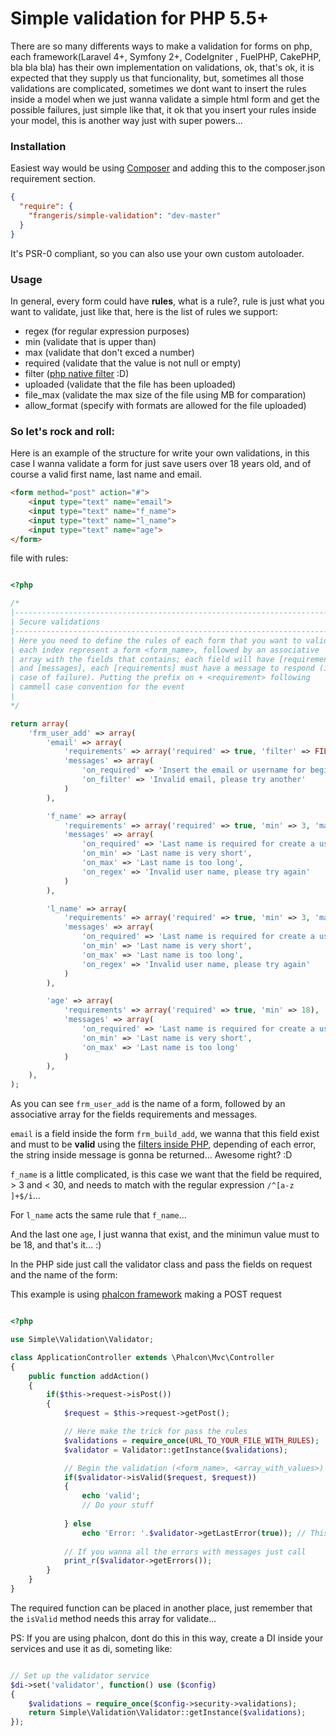 Simple validation for PHP 5.5+
==============================

There are so many differents ways to make a validation for forms on php, each framework(Laravel 4+, Symfony 2+, CodeIgniter , FuelPHP, CakePHP, bla bla bla) has their own implementation on validations, ok, that's ok, it is expected that they supply us that funcionality, but, sometimes all those validations are complicated, sometimes we dont want to insert the rules inside a model when we just wanna validate a simple html form and get the possible failures, just simple like that, it ok that you insert your rules inside your model, this is another way just with super powers...

### Installation

Easiest way would be using [Composer](http://getcomposer.org) and adding this to
the composer.json requirement section.

```json
{
  "require": {
    "frangeris/simple-validation": "dev-master"
  }
}
```

It's PSR-0 compliant, so you can also use your own custom autoloader.

### Usage

In general, every form could have **rules**, what is a rule?, rule is just what you want to validate, just like that, here is the list of rules we support:

* regex (for regular expression purposes)
* min (validate that is upper than)
* max (validate that don't exced a number)
* required (validate that the value is not null or empty)
* filter ([php native filter](http://www.php.net/manual/en/filter.filters.php) :D)
* uploaded (validate that the file has been uploaded)
* file_max (validate the max size of the file using MB for comparation)
* allow_format (specify with formats are allowed for the file uploaded)

### So let's rock and roll:

Here is an example of the structure for write your own validations, in this case I wanna validate a form for just save users over 18 years old, and of course a valid first name, last name and email.

```html
<form method="post" action="#">	
	<input type="text" name="email">
	<input type="text" name="f_name">
	<input type="text" name="l_name">
	<input type="text" name="age">
</form>  

```

file with rules:

```php

<?php

/*
|--------------------------------------------------------------------------
| Secure validations
|--------------------------------------------------------------------------
| Here you need to define the rules of each form that you want to validate, 
| each index represent a form <form_name>, followed by an associative 
| array with the fields that contains; each field will have [requirements] 
| and [messages], each [requirements] must have a message to respond (in 
| case of failure). Putting the prefix on + <requirement> following 
| cammell case convention for the event
|
*/

return array(
	'frm_user_add' => array(
		'email' => array(
			'requirements' => array('required' => true, 'filter' => FILTER_VALIDATE_EMAIL),
			'messages' => array(				
				'on_required' => 'Insert the email or username for begin',
				'on_filter' => 'Invalid email, please try another'
			)			
		),

		'f_name' => array(
			'requirements' => array('required' => true, 'min' => 3, 'max' => 30, 'regex' => '/^[a-z ]+$/i'),
			'messages' => array(
				'on_required' => 'Last name is required for create a user',
				'on_min' => 'Last name is very short',
				'on_max' => 'Last name is too long',
				'on_regex' => 'Invalid user name, please try again'
			)
		),		

		'l_name' => array(
			'requirements' => array('required' => true, 'min' => 3, 'max' => 30 'regex' => '/^[a-z ]+$/i'),
			'messages' => array(
				'on_required' => 'Last name is required for create a user',
				'on_min' => 'Last name is very short',
				'on_max' => 'Last name is too long',
				'on_regex' => 'Invalid user name, please try again'
			)
		),

		'age' => array(
			'requirements' => array('required' => true, 'min' => 18),
			'messages' => array(
				'on_required' => 'Last name is required for create a user',
				'on_min' => 'Last name is very short',
				'on_max' => 'Last name is too long'
			)
		),		
	),
);

```

As you can see `frm_user_add` is the name of a form, followed by an associative array for the fields requirements and messages.

`email` is a field inside the form `frm_build_add`, we wanna that this field exist and must to be **valid** using the [filters inside PHP](http://www.php.net/manual/en/filter.filters.php), depending of each error, the string inside message is gonna be returned... Awesome right? :D

`f_name` is a little complicated, is this case we want that the field be required, > 3 and < 30, and needs to match with the regular expression `/^[a-z ]+$/i`... 

For `l_name` acts the same rule that `f_name`...

And the last one `age`, I just wanna that exist, and the minimun value must to be 18, and that's it... :)

In the PHP side just call the validator class and pass the fields on request and the name of the form:

This example is using [phalcon framework](http://phalconphp.com/en/) making a POST request

```php

<?php

use Simple\Validation\Validator;

class ApplicationController extends \Phalcon\Mvc\Controller
{
	public function addAction()
	{
		if($this->request->isPost())
		{
			$request = $this->request->getPost();

			// Here make the trick for pass the rules
			$validations = require_once(URL_TO_YOUR_FILE_WITH_RULES);
    		$validator = Validator::getInstance($validations);

    		// Begin the validation (<form_name>, <array_with_values>)
			if($validator->isValid($request, $request))
			{
				echo 'valid';
				// Do your stuff
				
			} else
				echo 'Error: '.$validator->getLastError(true)); // This will give you the last error
			
			// If you wanna all the errors with messages just call
			print_r($validator->getErrors());
		}
	}	
}

```
The required function can be placed in another place, just remember that the `isValid` method needs this array for validate...

PS: If you are using phalcon, dont do this in this way, create a DI inside your services and use it as di, someting like:

```php

// Set up the validator service
$di->set('validator', function() use ($config)
{
    $validations = require_once($config->security->validations);
    return Simple\Validation\Validator::getInstance($validations);
});